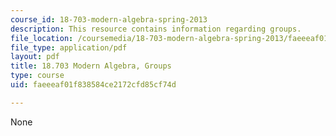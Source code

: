 ```yaml
---
course_id: 18-703-modern-algebra-spring-2013
description: This resource contains information regarding groups.
file_location: /coursemedia/18-703-modern-algebra-spring-2013/faeeeaf01f838584ce2172cfd85cf74d_MIT18_703S13_pra_l_1.pdf
file_type: application/pdf
layout: pdf
title: 18.703 Modern Algebra, Groups
type: course
uid: faeeeaf01f838584ce2172cfd85cf74d

---
```

None